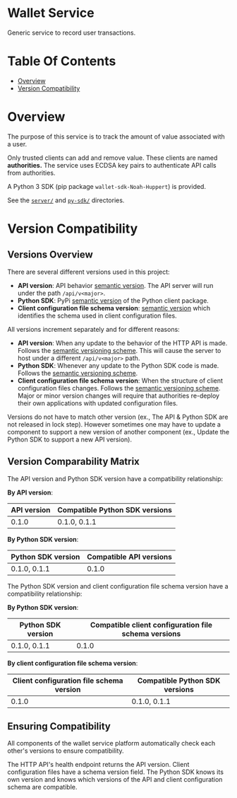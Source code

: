 # Wallet Service
Generic service to record user transactions. 

# Table Of Contents
- [Overview](#overview)
- [Version Compatibility](#version-compatibility)

# Overview
The purpose of this service is to track the amount of value associated with
a user. 

Only trusted clients can add and remove value. These clients are 
named **authorities.** The service uses ECDSA key pairs to authenticate API
calls from authorities.

A Python 3 SDK (pip package `wallet-sdk-Noah-Huppert`) is provided.

See the [`server/`](./server) and [`py-sdk/`](./py-sdk) directories.

# Version Compatibility
## Versions Overview
There are several different versions used in this project:

- **API version**: API behavior [semantic version](https://semver.org/). The API
  server will run under the path `/api/v<major>`.
- **Python SDK**: PyPi [semantic version](https://semver.org/) of the Python 
  client package.
- **Client configuration file schema version**: 
  [semantic version](https://semver.org/) which identifies the schema used in 
  client configuration files.
  
All versions increment separately and for different reasons:

- **API version**: When any update to the behavior of the HTTP API is made. 
  Follows the [semantic versioning scheme](https://semver.org/). This will cause
  the server to host under a different `/api/v<major>` path.
- **Python SDK**: Whenever any update to the Python SDK code is made. Follows
  the [semantic versioning scheme](https://semver.org/).
- **Client configuration file schema version**: When the structure of client
  configuration files changes. Follows
  the [semantic versioning scheme](https://semver.org/). Major or minor version
  changes will require that authorities re-deploy their own applications with
  updated configuration files.

Versions do not have to match other version (ex., The API & Python SDK are not 
released in lock step). However sometimes one may have to update a component to 
support a new version of another component (ex., Update the Python SDK to 
support a new API version).

## Version Comparability Matrix
The API version and Python SDK version have a compatibility relationship:

**By API version**:

| API version | Compatible Python SDK versions |
|-------------|--------------------------------|
| 0.1.0       | 0.1.0, 0.1.1                   |


**By Python SDK version**:

| Python SDK version | Compatible API versions |
|--------------------|-------------------------|
| 0.1.0, 0.1.1       | 0.1.0                   |


The Python SDK version and client configuration file schema version have a
compatibility relationship:

**By Python SDK version**:

| Python SDK version | Compatible client configuration file schema versions |
|--------------------|------------------------------------------------------|
| 0.1.0, 0.1.1       | 0.1.0                                                |

**By client configuration file schema version**:

| Client configuration file schema version | Compatible Python SDK versions |
|------------------------------------------|--------------------------------|
| 0.1.0                                    | 0.1.0, 0.1.1                   |

## Ensuring Compatibility
All components of the wallet service platform automatically check each other's
versions to ensure compatibility.

The HTTP API's health endpoint returns the API version. Client configuration 
files have a schema version field. The Python SDK knows its own version and 
knows which versions of the API and client configuration schema are compatible.
